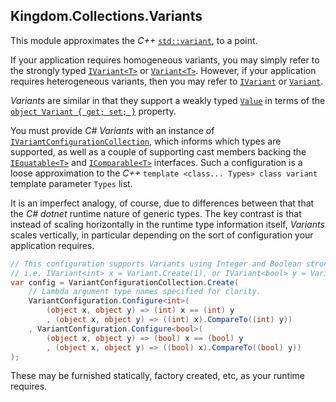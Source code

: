 ## Kingdom.Collections.Variants

This module approximates the *C++* [``std::variant``](https://en.cppreference.com/w/cpp/utility/variant), to a point.

If your application requires homogeneous variants, you may simply refer to the strongly typed [``IVariant<T>``](/mwpowellhtx/Kingdom.Collections/blob/master/src/Kingdom.Collections.Variants/Interfaces/IVariant.cs#L27) or [``Variant<T>``](/mwpowellhtx/Kingdom.Collections/blob/master/src/Kingdom.Collections.Variants/Variant.Derived.cs). However, if your application requires heterogeneous variants, then you may refer to [``IVariant``](/mwpowellhtx/Kingdom.Collections/blob/master/src/Kingdom.Collections.Variants/Interfaces/IVariant.cs#L10) or [``Variant``](/mwpowellhtx/Kingdom.Collections/blob/master/src/Kingdom.Collections.Variants/Variant.cs).

*Variants* are similar in that they support a weakly typed [``Value``](/mwpowellhtx/Kingdom.Collections/blob/master/src/Kingdom.Collections.Variants/Variant.cs#L20) in terms of the [``object Variant { get; set; }``](/mwpowellhtx/Kingdom.Collections/blob/master/src/Kingdom.Collections.Variants/Interfaces/IVariant.cs#L20) property.

You must provide *C#* *Variants* with an instance of [``IVariantConfigurationCollection``](/mwpowellhtx/Kingdom.Collections/blob/master/src/Kingdom.Collections.Variants/Interfaces/IVariantConfigurationCollection.cs), which informs which types are supported, as well as a couple of supporting cast members backing the [``IEquatable<T>``](https://docs.microsoft.com/en-us/dotnet/api/system.iequatable-1) and [``IComparable<T>``](https://docs.microsoft.com/en-us/dotnet/api/system.icomparable) interfaces. Such a configuration is a loose approximation to the *C++* ``template <class... Types> class variant`` template parameter ``Types`` list.

It is an imperfect analogy, of course, due to differences between that that the *C# dotnet* runtime nature of generic types.  The key contrast is that instead of scaling horizontally in the runtime type information itself, *Variants* scales vertically, in particular depending on the sort of configuration your application requires.

```C#
// This configuration supports Variants using Integer and Boolean strong types.
// i.e. IVariant<int> x = Variant.Create(1), or IVariant<bool> y = Variant.Create(true)
var config = VariantConfigurationCollection.Create(
    // Lambda argument type names specified for clarity.
    VariantConfiguration.Configure<int>(
        (object x, object y) => (int) x == (int) y
        , (object x, object y) => ((int) x).CompareTo((int) y))
    , VariantConfiguration.Configure<bool>(
        (object x, object y) => (bool) x == (bool) y
        , (object x, object y) => ((bool) x).CompareTo((bool) y))
);
```

These may be furnished statically, factory created, etc, as your runtime requires.
